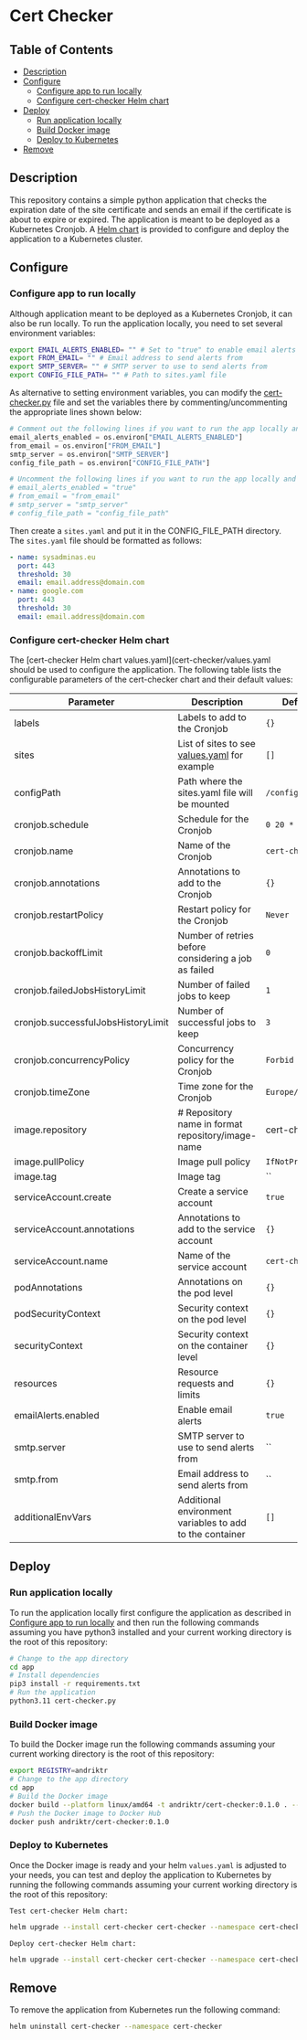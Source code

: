 # Cert Checker

## Table of Contents

- [Description](#description)
- [Configure](#configure)
  - [Configure app to run locally](#configure-app-to-run-locally)
  - [Configure cert-checker Helm chart](#configure-cert-checker-helm-chart)
- [Deploy](#deploy)
  - [Run application locally](#run-application-locally)
  - [Build Docker image](#build-docker-image)
  - [Deploy to Kubernetes](#deploy-to-kubernetes)
- [Remove](#remove)

## Description

This repository contains a simple python application that checks the expiration date of the site certificate and sends an email if the certificate is about to expire or expired. The application is meant to be deployed as a Kubernetes Cronjob. A [Helm chart](cert-checker/) is provided to configure and deploy the application to a Kubernetes cluster.

## Configure

### Configure app to run locally

Although application meant to be deployed as a Kubernetes Cronjob, it can also be run locally. To run the application locally, you need to set several environment variables:

```bash
export EMAIL_ALERTS_ENABLED= "" # Set to "true" to enable email alerts or "false" to disable email alerts
export FROM_EMAIL= "" # Email address to send alerts from
export SMTP_SERVER= "" # SMTP server to use to send alerts from
export CONFIG_FILE_PATH= "" # Path to sites.yaml file
```

As alternative to setting environment variables, you can modify the [cert-checker.py](app/cert-checker.py) file and set the variables there by commenting/uncommenting the appropriate lines shown below:

```python
# Comment out the following lines if you want to run the app locally and uncomment the lines below them if you want to run the app in a container
email_alerts_enabled = os.environ["EMAIL_ALERTS_ENABLED"]
from_email = os.environ["FROM_EMAIL"]
smtp_server = os.environ["SMTP_SERVER"]
config_file_path = os.environ["CONFIG_FILE_PATH"]

# Uncomment the following lines if you want to run the app locally and comment out the lines above them if you want to run the app in a container
# email_alerts_enabled = "true"
# from_email = "from_email"
# smtp_server = "smtp_server"
# config_file_path = "config_file_path"
```

Then create a `sites.yaml` and put it in the CONFIG_FILE_PATH directory. The `sites.yaml` file should be formatted as follows:

```yaml
- name: sysadminas.eu
  port: 443
  threshold: 30
  email: email.address@domain.com
- name: google.com
  port: 443
  threshold: 30
  email: email.address@domain.com
```

### Configure cert-checker Helm chart

The [cert-checker Helm chart values.yaml](cert-checker/values.yaml should be used to configure the application. The following table lists the configurable parameters of the cert-checker chart and their default values:

Parameter | Description | Default
--------- | ----------- | -------
labels | Labels to add to the Cronjob | `{}`
sites | List of sites to see [values.yaml](cert-checker/values.yaml) for example | `[]`
configPath | Path where the sites.yaml file will be mounted | `/config`
cronjob.schedule | Schedule for the Cronjob | `0 20 * * 6`
cronjob.name | Name of the Cronjob | `cert-checker`
cronjob.annotations | Annotations to add to the Cronjob | `{}`
cronjob.restartPolicy | Restart policy for the Cronjob | `Never`
cronjob.backoffLimit | Number of retries before considering a job as failed | `0`
cronjob.failedJobsHistoryLimit | Number of failed jobs to keep | `1`
cronjob.successfulJobsHistoryLimit | Number of successful jobs to keep | `3`
cronjob.concurrencyPolicy | Concurrency policy for the Cronjob | `Forbid`
cronjob.timeZone | Time zone for the Cronjob | `Europe/Vilnius`
image.repository | # Repository name in format repository/image-name | cert-checker
image.pullPolicy | Image pull policy | `IfNotPresent`
image.tag | Image tag | ``
serviceAccount.create | Create a service account | `true`
serviceAccount.annotations | Annotations to add to the service account | `{}`
serviceAccount.name | Name of the service account | `cert-checker`
podAnnotations | Annotations on the pod level | `{}`
podSecurityContext | Security context on the pod level | `{}`
securityContext | Security context on the container level | `{}`
resources | Resource requests and limits | `{}`
emailAlerts.enabled | Enable email alerts | `true`
smtp.server | SMTP server to use to send alerts from | ``
smtp.from | Email address to send alerts from | ``
additionalEnvVars | Additional environment variables to add to the container | `[]`

## Deploy

### Run application locally

To run the application locally first configure the application as described in [Configure app to run locally](#configure-app-to-run-locally) and then run the following commands assuming you have python3 installed and your current working directory is the root of this repository:

```bash
# Change to the app directory
cd app
# Install dependencies
pip3 install -r requirements.txt
# Run the application
python3.11 cert-checker.py
```

### Build Docker image

To build the Docker image run the following commands assuming your current working directory is the root of this repository:

```bash
export REGISTRY=andriktr
# Change to the app directory
cd app
# Build the Docker image
docker build --platform linux/amd64 -t andriktr/cert-checker:0.1.0 . --no-cache --pull
# Push the Docker image to Docker Hub
docker push andriktr/cert-checker:0.1.0
```

### Deploy to Kubernetes

Once the Docker image is ready and your helm `values.yaml` is adjusted to your needs, you can test and deploy the application to Kubernetes by running the following commands assuming your current working directory is the root of this repository:

`Test cert-checker Helm chart:`

```bash
helm upgrade --install cert-checker cert-checker --namespace cert-checker --create-namespace --values cert-checker/values.yaml --dry-run --debug
```

`Deploy cert-checker Helm chart:`

```bash
helm upgrade --install cert-checker cert-checker --namespace cert-checker --create-namespace --values cert-checker/values.yaml
```

## Remove

To remove the application from Kubernetes run the following command:

```bash
helm uninstall cert-checker --namespace cert-checker
```
